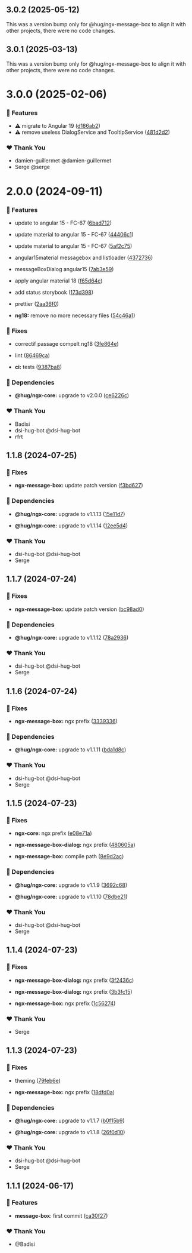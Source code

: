 ## 3.0.2 (2025-05-12)

This was a version bump only for @hug/ngx-message-box to align it with other projects, there were no code changes.

## 3.0.1 (2025-03-13)

This was a version bump only for @hug/ngx-message-box to align it with other projects, there were no code changes.

# 3.0.0 (2025-02-06)

### 🚀 Features

- ⚠️ migrate to Angular 19 ([d186ab2](https://github.com/DSI-HUG/ngx-components/commit/d186ab2))
- ⚠️ remove useless DialogService and TooltipService ([481d2d2](https://github.com/DSI-HUG/ngx-components/commit/481d2d2))

### ❤️ Thank You

- damien-guillermet @damien-guillermet
- Serge @serge

# 2.0.0 (2024-09-11)


### 🚀 Features

- update to angular 15 - FC-67 ([6bad712](https://github.com/DSI-HUG/ngx-components/commit/6bad712))

- update material to angular 15 - FC-67 ([44406c1](https://github.com/DSI-HUG/ngx-components/commit/44406c1))

- update material to angular 15 - FC-67 ([5af2c75](https://github.com/DSI-HUG/ngx-components/commit/5af2c75))

- angular15material messagebox and listloader ([4372736](https://github.com/DSI-HUG/ngx-components/commit/4372736))

- messageBoxDialog angular15 ([7ab3e59](https://github.com/DSI-HUG/ngx-components/commit/7ab3e59))

- apply angular material 18 ([f65d64c](https://github.com/DSI-HUG/ngx-components/commit/f65d64c))

- add status storybook ([173d398](https://github.com/DSI-HUG/ngx-components/commit/173d398))

- prettier ([2aa36f0](https://github.com/DSI-HUG/ngx-components/commit/2aa36f0))

- **ng18:** remove no more necessary files ([54c46a1](https://github.com/DSI-HUG/ngx-components/commit/54c46a1))


### 🐛 Fixes

- correctif passage compelt ng18 ([3fe864e](https://github.com/DSI-HUG/ngx-components/commit/3fe864e))

- lint ([86469ca](https://github.com/DSI-HUG/ngx-components/commit/86469ca))

- **ci:** tests ([9387ba8](https://github.com/DSI-HUG/ngx-components/commit/9387ba8))


### 🌱 Dependencies

- **@hug/ngx-core:** upgrade to v2.0.0 ([ce6226c](https://github.com/DSI-HUG/ngx-components/commit/ce6226c))


### ❤️  Thank You

- Badisi
- dsi-hug-bot @dsi-hug-bot
- rfrt

## 1.1.8 (2024-07-25)

### 🐛 Fixes

-   **ngx-message-box:** update patch version ([f3bd627](https://github.com/DSI-HUG/ngx-components/commit/f3bd627))

### 🌱 Dependencies

-   **@hug/ngx-core:** upgrade to v1.1.13 ([15e11d7](https://github.com/DSI-HUG/ngx-components/commit/15e11d7))

-   **@hug/ngx-core:** upgrade to v1.1.14 ([12ee5d4](https://github.com/DSI-HUG/ngx-components/commit/12ee5d4))

### ❤️ Thank You

-   dsi-hug-bot @dsi-hug-bot
-   Serge

## 1.1.7 (2024-07-24)

### 🐛 Fixes

-   **ngx-message-box:** update patch version ([bc98ad0](https://github.com/DSI-HUG/ngx-components/commit/bc98ad0))

### 🌱 Dependencies

-   **@hug/ngx-core:** upgrade to v1.1.12 ([78a2936](https://github.com/DSI-HUG/ngx-components/commit/78a2936))

### ❤️ Thank You

-   dsi-hug-bot @dsi-hug-bot
-   Serge

## 1.1.6 (2024-07-24)

### 🐛 Fixes

-   **ngx-message-box:** ngx prefix ([3339336](https://github.com/DSI-HUG/ngx-components/commit/3339336))

### 🌱 Dependencies

-   **@hug/ngx-core:** upgrade to v1.1.11 ([bda1d8c](https://github.com/DSI-HUG/ngx-components/commit/bda1d8c))

### ❤️ Thank You

-   dsi-hug-bot @dsi-hug-bot
-   Serge

## 1.1.5 (2024-07-23)

### 🐛 Fixes

-   **ngx-core:** ngx prefix ([e08e71a](https://github.com/DSI-HUG/ngx-components/commit/e08e71a))

-   **ngx-message-box-dialog:** ngx prefix ([480605a](https://github.com/DSI-HUG/ngx-components/commit/480605a))

-   **ngx-message-box:** compile path ([8e9d2ac](https://github.com/DSI-HUG/ngx-components/commit/8e9d2ac))

### 🌱 Dependencies

-   **@hug/ngx-core:** upgrade to v1.1.9 ([3692c68](https://github.com/DSI-HUG/ngx-components/commit/3692c68))

-   **@hug/ngx-core:** upgrade to v1.1.10 ([78dbe21](https://github.com/DSI-HUG/ngx-components/commit/78dbe21))

### ❤️ Thank You

-   dsi-hug-bot @dsi-hug-bot
-   Serge

## 1.1.4 (2024-07-23)

### 🐛 Fixes

-   **ngx-message-box-dialog:** ngx prefix ([3f2436c](https://github.com/DSI-HUG/ngx-components/commit/3f2436c))

-   **ngx-message-box-dialog:** ngx prefix ([3b3fc15](https://github.com/DSI-HUG/ngx-components/commit/3b3fc15))

-   **ngx-message-box:** ngx prefix ([1c56274](https://github.com/DSI-HUG/ngx-components/commit/1c56274))

### ❤️ Thank You

-   Serge

## 1.1.3 (2024-07-23)

### 🐛 Fixes

-   theming ([79feb6e](https://github.com/DSI-HUG/ngx-components/commit/79feb6e))

-   **ngx-message-box:** ngx prefix ([18dfd0a](https://github.com/DSI-HUG/ngx-components/commit/18dfd0a))

### 🌱 Dependencies

-   **@hug/ngx-core:** upgrade to v1.1.7 ([b0f15b9](https://github.com/DSI-HUG/ngx-components/commit/b0f15b9))

-   **@hug/ngx-core:** upgrade to v1.1.8 ([26f0d10](https://github.com/DSI-HUG/ngx-components/commit/26f0d10))

### ❤️ Thank You

-   dsi-hug-bot @dsi-hug-bot
-   Serge

## 1.1.1 (2024-06-17)

### 🚀 Features

-   **message-box**: first commit ([ca30f27](https://github.com/DSI-HUG/ngx-components/commit/ca30f2791b4b013bedf38839e2bc2aed296c2acc))

### ❤️ Thank You

-   @Badisi
